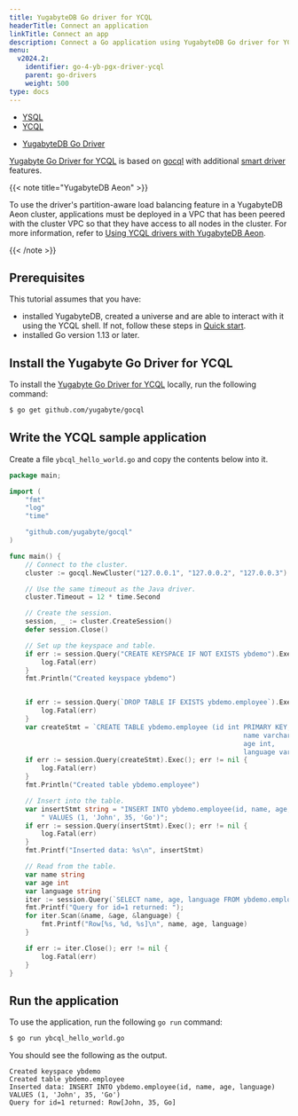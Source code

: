 ```yaml
---
title: YugabyteDB Go driver for YCQL
headerTitle: Connect an application
linkTitle: Connect an app
description: Connect a Go application using YugabyteDB Go driver for YCQL
menu:
  v2024.2:
    identifier: go-4-yb-pgx-driver-ycql
    parent: go-drivers
    weight: 500
type: docs
---
```


<ul class="nav nav-tabs-alt nav-tabs-yb">
  <li>
    <a href="../yb-pgx/" class="nav-link">
      YSQL
    </a>
  </li>
  <li class="active">
    <a href="../ycql/" class="nav-link">
      YCQL
    </a>
  </li>
</ul>

<ul class="nav nav-tabs-alt nav-tabs-yb">
  <li >
    <a href="../ycql/" class="nav-link active">
      <i class="icon-cassandra" aria-hidden="true"></i>
      YugabyteDB Go Driver
    </a>
  </li>
</ul>

[Yugabyte Go Driver for YCQL](https://github.com/yugabyte/gocql) is based on [gocql](https://gocql.github.io/) with additional [smart driver](../../smart-drivers-ycql/) features.

{{< note title="YugabyteDB Aeon" >}}

To use the driver's partition-aware load balancing feature in a YugabyteDB Aeon cluster, applications must be deployed in a VPC that has been peered with the cluster VPC so that they have access to all nodes in the cluster. For more information, refer to [Using YCQL drivers with YugabyteDB Aeon](../../smart-drivers-ycql/#using-ycql-drivers-with-yugabytedb-aeon).

{{< /note >}}

## Prerequisites

This tutorial assumes that you have:

- installed YugabyteDB, created a universe and are able to interact with it using the YCQL shell. If not, follow these steps in [Quick start](/preview/tutorials/quick-start/macos/).
- installed Go version 1.13 or later.

## Install the Yugabyte Go Driver for YCQL

To install the [Yugabyte Go Driver for YCQL](https://github.com/yugabyte/gocql) locally, run the following command:

```sh
$ go get github.com/yugabyte/gocql
```

## Write the YCQL sample application

Create a file `ybcql_hello_world.go` and copy the contents below into it.

```go
package main;

import (
    "fmt"
    "log"
    "time"

    "github.com/yugabyte/gocql"
)

func main() {
    // Connect to the cluster.
    cluster := gocql.NewCluster("127.0.0.1", "127.0.0.2", "127.0.0.3")

    // Use the same timeout as the Java driver.
    cluster.Timeout = 12 * time.Second

    // Create the session.
    session, _ := cluster.CreateSession()
    defer session.Close()

    // Set up the keyspace and table.
    if err := session.Query("CREATE KEYSPACE IF NOT EXISTS ybdemo").Exec(); err != nil {
        log.Fatal(err)
    }
    fmt.Println("Created keyspace ybdemo")


    if err := session.Query(`DROP TABLE IF EXISTS ybdemo.employee`).Exec(); err != nil {
        log.Fatal(err)
    }
    var createStmt = `CREATE TABLE ybdemo.employee (id int PRIMARY KEY,
                                                           name varchar,
                                                           age int,
                                                           language varchar)`;
    if err := session.Query(createStmt).Exec(); err != nil {
        log.Fatal(err)
    }
    fmt.Println("Created table ybdemo.employee")

    // Insert into the table.
    var insertStmt string = "INSERT INTO ybdemo.employee(id, name, age, language)" +
        " VALUES (1, 'John', 35, 'Go')";
    if err := session.Query(insertStmt).Exec(); err != nil {
        log.Fatal(err)
    }
    fmt.Printf("Inserted data: %s\n", insertStmt)

    // Read from the table.
    var name string
    var age int
    var language string
    iter := session.Query(`SELECT name, age, language FROM ybdemo.employee WHERE id = 1`).Iter()
    fmt.Printf("Query for id=1 returned: ");
    for iter.Scan(&name, &age, &language) {
        fmt.Printf("Row[%s, %d, %s]\n", name, age, language)
    }

    if err := iter.Close(); err != nil {
        log.Fatal(err)
    }
}
```

## Run the application

To use the application, run the following `go run` command:

```sh
$ go run ybcql_hello_world.go
```

You should see the following as the output.

```output
Created keyspace ybdemo
Created table ybdemo.employee
Inserted data: INSERT INTO ybdemo.employee(id, name, age, language) VALUES (1, 'John', 35, 'Go')
Query for id=1 returned: Row[John, 35, Go]
```
